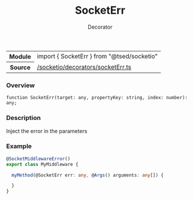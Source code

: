 
<header class="symbol-info-header"><h1 id="socketerr">SocketErr</h1><label class="symbol-info-type-label decorator">Decorator</label></header>
<!-- summary -->
<section class="symbol-info"><table class="is-full-width"><tbody><tr><th>Module</th><td><div class="lang-typescript"><span class="token keyword">import</span> { SocketErr }&nbsp;<span class="token keyword">from</span>&nbsp;<span class="token string">"@tsed/socketio"</span></div></td></tr><tr><th>Source</th><td><a href="https://github.com/Romakita/ts-express-decorators/blob/v4.17.4/src//socketio/decorators/socketErr.ts#L0-L0">/socketio/decorators/socketErr.ts</a></td></tr></tbody></table></section>
<!-- overview -->


### Overview


<pre><code class="typescript-lang ">function <span class="token function">SocketErr</span><span class="token punctuation">(</span>target<span class="token punctuation">:</span> <span class="token keyword">any</span><span class="token punctuation">,</span> propertyKey<span class="token punctuation">:</span> <span class="token keyword">string</span><span class="token punctuation">,</span> index<span class="token punctuation">:</span> <span class="token keyword">number</span><span class="token punctuation">)</span><span class="token punctuation">:</span> <span class="token keyword">any</span><span class="token punctuation">;</span></code></pre>


<!-- Parameters -->

<!-- Description -->


### Description

Inject the error in the parameters

### Example

```typescript
@SocketMiddlewareError()
export class MyMiddleware {

  myMethod(@SocketErr err: any, @Args() arguments: any[]) {

  }
}
```

<!-- Members -->

